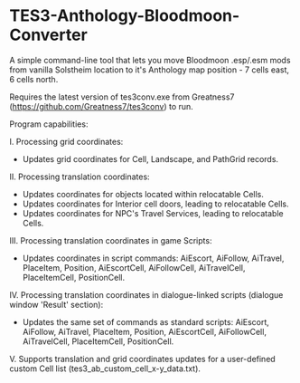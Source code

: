 # TES3-Anthology-Bloodmoon-Converter

A simple command-line tool that lets you move Bloodmoon .esp/.esm mods from vanilla Solstheim location to it's Anthology map position - 7 cells east, 6 cells north.
 
 Requires the latest version of tes3conv.exe from Greatness7 (https://github.com/Greatness7/tes3conv) to run.
 
 Program capabilities:
 
 I. Processing grid coordinates:
 - Updates grid coordinates for Cell, Landscape, and PathGrid records.

 II. Processing translation coordinates:
 - Updates coordinates for objects located within relocatable Cells.
 - Updates coordinates for Interior cell doors, leading to relocatable Cells.
 - Updates coordinates for NPC's Travel Services, leading to relocatable Cells.
 
 III. Processing translation coordinates in game Scripts:
 - Updates coordinates in script commands: AiEscort, AiFollow, AiTravel, PlaceItem, Position, AiEscortCell, AiFollowCell, AiTravelCell, PlaceItemCell, PositionCell.
 
 IV. Processing translation coordinates in dialogue-linked scripts (dialogue window 'Result' section):
 - Updates the same set of commands as standard scripts: AiEscort, AiFollow, AiTravel, PlaceItem, Position, AiEscortCell, AiFollowCell, AiTravelCell, PlaceItemCell, PositionCell.

 V. Supports translation and grid coordinates updates for a user-defined custom Cell list (tes3_ab_custom_cell_x-y_data.txt).
